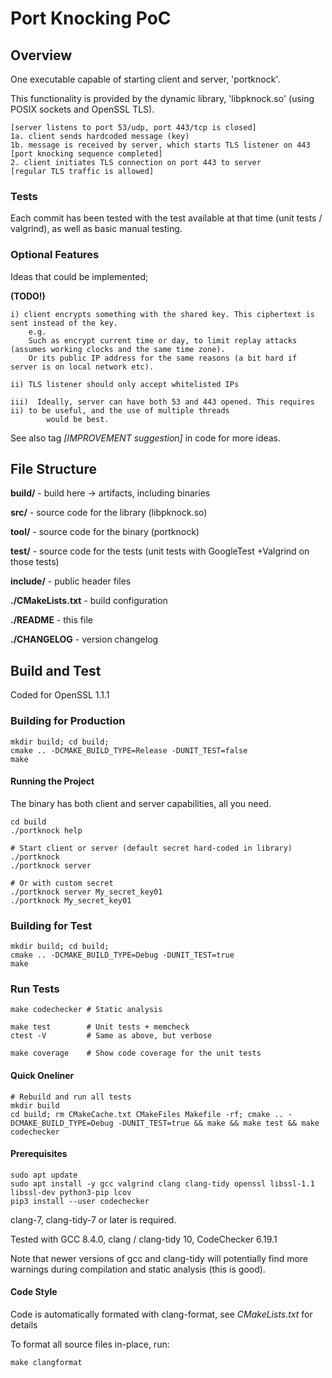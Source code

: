 # Port Knocking PoC

## Overview

One executable capable of starting client and server, 'portknock'.

This functionality is provided by the dynamic library, 'libpknock.so' (using POSIX sockets and OpenSSL TLS).


```
[server listens to port 53/udp, port 443/tcp is closed]
1a. client sends hardcoded message (key)
1b. message is received by server, which starts TLS listener on 443
[port knocking sequence completed]
2. client initiates TLS connection on port 443 to server
[regular TLS traffic is allowed]
```


### Tests

Each commit has been tested with the test available at that time (unit tests / valgrind), as well as basic manual testing.


### Optional Features

Ideas that could be implemented;

__(TODO!)__

```
i) client encrypts something with the shared key. This ciphertext is sent instead of the key.
    e.g.
    Such as encrypt current time or day, to limit replay attacks (assumes working clocks and the same time zone).
    Or its public IP address for the same reasons (a bit hard if server is on local network etc).

ii) TLS listener should only accept whitelisted IPs

iii)  Ideally, server can have both 53 and 443 opened. This requires ii) to be useful, and the use of multiple threads
        would be best.
```


See also tag _[IMPROVEMENT suggestion]_ in code for more ideas.




## File Structure

__build/__ - build here -> artifacts, including binaries

__src/__   - source code for the library (libpknock.so)

__tool/__  - source code for the binary  (portknock)

__test/__  - source code for the tests (unit tests with GoogleTest +Valgrind on those tests)

__include/__ - public header files

__./CMakeLists.txt__ - build configuration

__./README__ - this file

__./CHANGELOG__ - version changelog


## Build and Test

Coded for OpenSSL 1.1.1

### Building for Production

```
mkdir build; cd build;
cmake .. -DCMAKE_BUILD_TYPE=Release -DUNIT_TEST=false
make
```

#### Running the Project

The binary has both client and server capabilities, all you need.

```
cd build
./portknock help

# Start client or server (default secret hard-coded in library)
./portknock
./portknock server

# Or with custom secret
./portknock server My_secret_key01
./portknock My_secret_key01

```

### Building for Test

```
mkdir build; cd build;
cmake .. -DCMAKE_BUILD_TYPE=Debug -DUNIT_TEST=true
make
```

### Run Tests

```
make codechecker # Static analysis

make test        # Unit tests + memcheck
ctest -V         # Same as above, but verbose

make coverage    # Show code coverage for the unit tests
```

#### Quick Oneliner

```
# Rebuild and run all tests
mkdir build
cd build; rm CMakeCache.txt CMakeFiles Makefile -rf; cmake .. -DCMAKE_BUILD_TYPE=Debug -DUNIT_TEST=true && make && make test && make codechecker
```

#### Prerequisites

```
sudo apt update
sudo apt install -y gcc valgrind clang clang-tidy openssl libssl-1.1 libssl-dev python3-pip lcov
pip3 install --user codechecker
```

clang-7, clang-tidy-7 or later is required.

Tested with GCC 8.4.0, clang / clang-tidy 10, CodeChecker 6.19.1

Note that newer versions of gcc and clang-tidy will potentially find more warnings during compilation and static analysis (this is good).


#### Code Style

Code is automatically formated with clang-format, see _CMakeLists.txt_ for details

To format all source files in-place, run:

```
make clangformat
```
